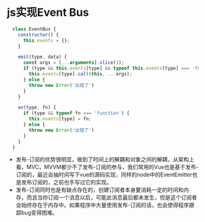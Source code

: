 # js实现Event Bus

```javascript
  class EventBus {
    constructor() {
      this.events = {};
    }

    emit(type, data) {
      const args = [...arguments].slice(1);
      if (type && this.events[type] && typeof this.events[type] === 'function') {
        this.events[type].call(this, ...args);
      } else {
        throw new Error('出错了')
      }
    }

    on(type, fn) {
      if (type && typeof fn === 'function') {
        this.events[type] = fn;
      } else {
        throw new Error('出错了')
      }
    }
  }
```

* 发布-订阅的优势很明显，做到了时间上的解耦和对象之间的解耦，从架构上看，MVC，MVVM都少不了发布-订阅的参与，我们常用的Vue也是基于发布-订阅的，最近会抽时间写下vue的源码实现，同样的node中的EventEmitter也是发布订阅的，之前也手写过它的实现。
* 发布-订阅同时也是有缺点存在的，创建订阅者本身要消耗一定的时间和内存，而且当你订阅一个消息以后，可能此消息最后都未发生，但是这个订阅者会始终存在于内存中。如果程序中大量使用发布-订阅的话，也会使得程序跟踪bug变得困难。

